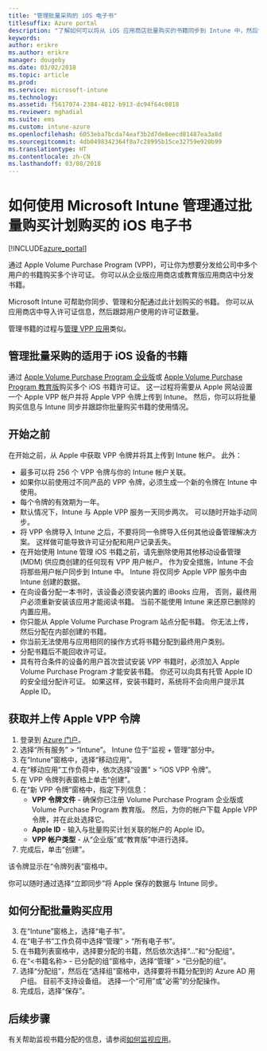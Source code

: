 ```yaml
---
title: "管理批量采购的 iOS 电子书"
titlesuffix: Azure portal
description: "了解如何可以将从 iOS 应用商店批量购买的书籍同步到 Intune 中，然后管理并跟踪其使用情况。"
keywords: 
author: erikre
ms.author: erikre
manager: dougeby
ms.date: 03/02/2018
ms.topic: article
ms.prod: 
ms.service: microsoft-intune
ms.technology: 
ms.assetid: f5617074-2384-4812-b913-dc94f64c0818
ms.reviewer: mghadial
ms.suite: ems
ms.custom: intune-azure
ms.openlocfilehash: 6053eba7bcda74eaf3b2d7de8eecd81487ea3a8d
ms.sourcegitcommit: 4db0498342364f8a7c28995b15ce32759e920b99
ms.translationtype: HT
ms.contentlocale: zh-CN
ms.lasthandoff: 03/08/2018
---
```

# <a name="how-to-manage-ios-ebooks-you-purchased-through-a-volume-purchase-program-with-microsoft-intune"></a>如何使用 Microsoft Intune 管理通过批量购买计划购买的 iOS 电子书


[!INCLUDE[azure_portal](./includes/azure_portal.md)]

通过 Apple Volume Purchase Program (VPP)，可让你为想要分发给公司中多个用户的书籍购买多个许可证。 你可以从企业版应用商店或教育版应用商店中分发书籍。

Microsoft Intune 可帮助你同步、管理和分配通过此计划购买的书籍。 你可以从应用商店中导入许可证信息，然后跟踪用户使用的许可证数量。

管理书籍的过程与[管理 VPP 应用](vpp-apps-ios.md)类似。

## <a name="manage-volume-purchased-books-for-ios-devices"></a>管理批量采购的适用于 iOS 设备的书籍
通过 [Apple Volume Purchase Program 企业版](http://www.apple.com/business/vpp/)或 [Apple Volume Purchase Program 教育版](http://volume.itunes.apple.com/us/store)购买多个 iOS 书籍许可证。 这一过程将需要从 Apple 网站设置一个 Apple VPP 帐户并将 Apple VPP 令牌上传到 Intune。  然后，你可以将批量购买信息与 Intune 同步并跟踪你批量购买书籍的使用情况。

## <a name="before-you-start"></a>开始之前
在开始之前，从 Apple 中获取 VPP 令牌并将其上传到 Intune 帐户。 此外：

* 最多可以将 256 个 VPP 令牌与你的 Intune 帐户关联。
* 如果你以前使用过不同产品的 VPP 令牌，必须生成一个新的令牌在 Intune 中使用。
* 每个令牌的有效期为一年。
* 默认情况下，Intune 与 Apple VPP 服务一天同步两次。 可以随时开始手动同步。
* 将 VPP 令牌导入 Intune 之后，不要将同一令牌导入任何其他设备管理解决方案。 这样做可能导致许可证分配和用户记录丢失。
* 在开始使用 Intune 管理 iOS 书籍之前，请先删除使用其他移动设备管理 (MDM) 供应商创建的任何现有 VPP 用户帐户。 作为安全措施，Intune 不会将那些用户帐户同步到 Intune 中。 Intune 将仅同步 Apple VPP 服务中由 Intune 创建的数据。
* 在向设备分配一本书时，该设备必须安装内置的 iBooks 应用， 否则，最终用户必须重新安装该应用才能阅读书籍。 当前不能使用 Intune 来还原已删除的内置应用。
* 你只能从 Apple Volume Purchase Program 站点分配书籍。 你无法上传，然后分配在内部创建的书籍。
* 你当前无法使用与应用相同的操作方式将书籍分配到最终用户类别。
* 分配书籍后不能回收许可证。
* 具有符合条件的设备的用户首次尝试安装 VPP 书籍时，必须加入 Apple Volume Purchase Program 才能安装书籍。 你还可以向具有托管 Apple ID 的安全组分配许可证。 如果这样，安装书籍时，系统将不会向用户提示其 Apple ID。

## <a name="to-get-and-upload-an-apple-vpp-token"></a>获取并上传 Apple VPP 令牌

1. 登录到 [Azure 门户](https://portal.azure.com)。
2. 选择“所有服务” > “Intune”。 Intune 位于“监视 + 管理”部分中。
3. 在“Intune”窗格中，选择“移动应用”。
1.  在“移动应用”工作负荷中，依次选择“设置” > “iOS VPP 令牌”。
2.  在 VPP 令牌列表窗格上单击“创建”。
3.  在“新 VPP 令牌”窗格中，指定下列信息：
    - **VPP 令牌文件** - 确保你已注册 Volume Purchase Program 企业版或 Volume Purchase Program 教育版。 然后，为你的帐户下载 Apple VPP 令牌，并在此处选择它。
    - **Apple ID** - 输入与批量购买计划关联的帐户的 Apple ID。
    - **VPP 帐户类型** - 从“企业版”或“教育版”中进行选择。
4. 完成后，单击“创建”。

该令牌显示在“令牌列表”窗格中。


你可以随时通过选择“立即同步”将 Apple 保存的数据与 Intune 同步。

## <a name="to-assign-a-volume-purchased-app"></a>如何分配批量购买应用

3. 在“Intune”窗格上，选择“电子书”。
1. 在“电子书”工作负荷中选择“管理” > “所有电子书”。
2. 在书籍列表窗格中，选择要分配的书籍，然后依次选择“...”和“分配组”。
3. 在“<书籍名称> - 已分配的组”窗格中，选择“管理” > “已分配的组”。
4. 选择“分配组”，然后在“选择组”窗格中，选择要将书籍分配到的 Azure AD 用户组。 目前不支持设备组。
选择一个“可用”或“必需”的分配操作。 
5. 完成后，选择“保存”。

## <a name="next-steps"></a>后续步骤

有关帮助监视书籍分配的信息，请参阅[如何监视应用](apps-monitor.md)。






